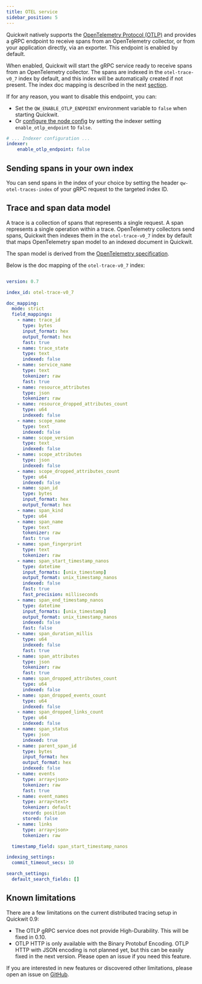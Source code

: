 ```yaml
---
title: OTEL service
sidebar_position: 5
---
```


Quickwit natively supports the [OpenTelemetry Protocol (OTLP)](https://opentelemetry.io/docs/reference/specification/protocol/otlp/) and provides a gRPC endpoint to receive spans from an OpenTelemetry collector, or from your application directly, via an exporter. This endpoint is enabled by default.

When enabled, Quickwit will start the gRPC service ready to receive spans from an OpenTelemetry collector. The spans are indexed in the `otel-trace-v0_7` index by default, and this index will be automatically created if not present. The index doc mapping is described in the next [section](#trace-and-span-data-model).

If for any reason, you want to disable this endpoint, you can:
- Set the `QW_ENABLE_OTLP_ENDPOINT` environment variable to `false` when starting Quickwit.
- Or [configure the node config](/docs/configuration/node-config.md) by setting the indexer setting `enable_otlp_endpoint` to `false`.

```yaml title=node-config.yaml
# ... Indexer configuration ...
indexer:
    enable_otlp_endpoint: false
```

## Sending spans in your own index

You can send spans in the index of your choice by setting the header `qw-otel-traces-index` of your gRPC request to the targeted index ID.


## Trace and span data model

A trace is a collection of spans that represents a single request. A span represents a single operation within a trace. OpenTelemetry collectors send spans, Quickwit then indexes them in the `otel-trace-v0_7` index by default that maps OpenTelemetry span model to an indexed document in Quickwit.

The span model is derived from the [OpenTelemetry specification](https://opentelemetry.io/docs/reference/specification/trace/api/).

Below is the doc mapping of the `otel-trace-v0_7` index:

```yaml

version: 0.7

index_id: otel-trace-v0_7

doc_mapping:
  mode: strict
  field_mappings:
    - name: trace_id
      type: bytes
      input_format: hex
      output_format: hex
      fast: true
    - name: trace_state
      type: text
      indexed: false
    - name: service_name
      type: text
      tokenizer: raw
      fast: true
    - name: resource_attributes
      type: json
      tokenizer: raw
    - name: resource_dropped_attributes_count
      type: u64
      indexed: false
    - name: scope_name
      type: text
      indexed: false
    - name: scope_version
      type: text
      indexed: false
    - name: scope_attributes
      type: json
      indexed: false
    - name: scope_dropped_attributes_count
      type: u64
      indexed: false
    - name: span_id
      type: bytes
      input_format: hex
      output_format: hex
    - name: span_kind
      type: u64
    - name: span_name
      type: text
      tokenizer: raw
      fast: true
    - name: span_fingerprint
      type: text
      tokenizer: raw
    - name: span_start_timestamp_nanos
      type: datetime
      input_formats: [unix_timestamp]
      output_format: unix_timestamp_nanos
      indexed: false
      fast: true
      fast_precision: milliseconds
    - name: span_end_timestamp_nanos
      type: datetime
      input_formats: [unix_timestamp]
      output_format: unix_timestamp_nanos
      indexed: false
      fast: false
    - name: span_duration_millis
      type: u64
      indexed: false
      fast: true
    - name: span_attributes
      type: json
      tokenizer: raw
      fast: true
    - name: span_dropped_attributes_count
      type: u64
      indexed: false
    - name: span_dropped_events_count
      type: u64
      indexed: false
    - name: span_dropped_links_count
      type: u64
      indexed: false
    - name: span_status
      type: json
      indexed: true
    - name: parent_span_id
      type: bytes
      input_format: hex
      output_format: hex
      indexed: false
    - name: events
      type: array<json>
      tokenizer: raw
      fast: true
    - name: event_names
      type: array<text>
      tokenizer: default
      record: position
      stored: false
    - name: links
      type: array<json>
      tokenizer: raw

  timestamp_field: span_start_timestamp_nanos

indexing_settings:
  commit_timeout_secs: 10

search_settings:
  default_search_fields: []
```

## Known limitations

There are a few limitations on the current distributed tracing setup in Quickwit 0.9:
- The OTLP gRPC service does not provide High-Durability. This will be fixed in 0.10.
- OTLP HTTP is only available with the Binary Protobuf Encoding. OTLP HTTP with JSON encoding is not planned yet, but this can be easily fixed in the next version. Please open an issue if you need this feature.

If you are interested in new features or discovered other limitations, please open an issue on [GitHub](https://github.com/quickwit-oss/quickwit).
